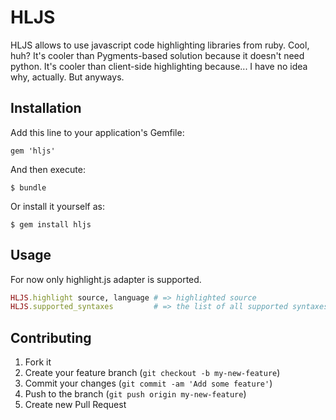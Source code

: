 # HLJS

HLJS allows to use javascript code highlighting libraries from ruby. Cool, huh?
It's cooler than Pygments-based solution because it doesn't need python. It's cooler
than client-side highlighting because... I have no idea why, actually.
But anyways.

## Installation

Add this line to your application's Gemfile:

    gem 'hljs'

And then execute:

    $ bundle

Or install it yourself as:

    $ gem install hljs

## Usage

For now only highlight.js adapter is supported.

```ruby
HLJS.highlight source, language # => highlighted source
HLJS.supported_syntaxes         # => the list of all supported syntaxes
```

## Contributing

1. Fork it
2. Create your feature branch (`git checkout -b my-new-feature`)
3. Commit your changes (`git commit -am 'Add some feature'`)
4. Push to the branch (`git push origin my-new-feature`)
5. Create new Pull Request
